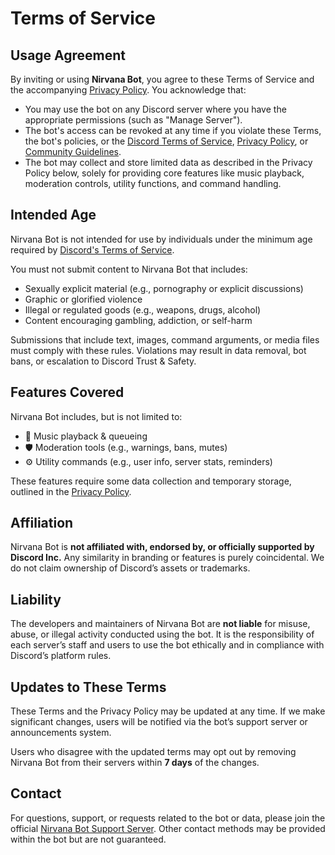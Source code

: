 # Terms of Service

## Usage Agreement

By inviting or using **Nirvana Bot**, you agree to these Terms of Service and the accompanying [Privacy Policy](#privacy-policy). You acknowledge that:

* You may use the bot on any Discord server where you have the appropriate permissions (such as "Manage Server").
* The bot's access can be revoked at any time if you violate these Terms, the bot's policies, or the [Discord Terms of Service](https://discord.com/terms), [Privacy Policy](https://discord.com/privacy), or [Community Guidelines](https://discord.com/guidelines).
* The bot may collect and store limited data as described in the Privacy Policy below, solely for providing core features like music playback, moderation controls, utility functions, and command handling.

## Intended Age

Nirvana Bot is not intended for use by individuals under the minimum age required by [Discord's Terms of Service](https://discord.com/terms).

You must not submit content to Nirvana Bot that includes:

* Sexually explicit material (e.g., pornography or explicit discussions)
* Graphic or glorified violence
* Illegal or regulated goods (e.g., weapons, drugs, alcohol)
* Content encouraging gambling, addiction, or self-harm

Submissions that include text, images, command arguments, or media files must comply with these rules. Violations may result in data removal, bot bans, or escalation to Discord Trust & Safety.

## Features Covered

Nirvana Bot includes, but is not limited to:

* 🎵 Music playback & queueing
* 🛡️ Moderation tools (e.g., warnings, bans, mutes)
* ⚙️ Utility commands (e.g., user info, server stats, reminders)

These features require some data collection and temporary storage, outlined in the [Privacy Policy](#privacy-policy).

## Affiliation

Nirvana Bot is **not affiliated with, endorsed by, or officially supported by Discord Inc.**
Any similarity in branding or features is purely coincidental. We do not claim ownership of Discord’s assets or trademarks.

## Liability

The developers and maintainers of Nirvana Bot are **not liable** for misuse, abuse, or illegal activity conducted using the bot. It is the responsibility of each server’s staff and users to use the bot ethically and in compliance with Discord’s platform rules.

## Updates to These Terms

These Terms and the Privacy Policy may be updated at any time. If we make significant changes, users will be notified via the bot’s support server or announcements system.

Users who disagree with the updated terms may opt out by removing Nirvana Bot from their servers within **7 days** of the changes.

## Contact

For questions, support, or requests related to the bot or data, please join the official [Nirvana Bot Support Server](https://discord.gg/R35fpSXCR3). Other contact methods may be provided within the bot but are not guaranteed.
